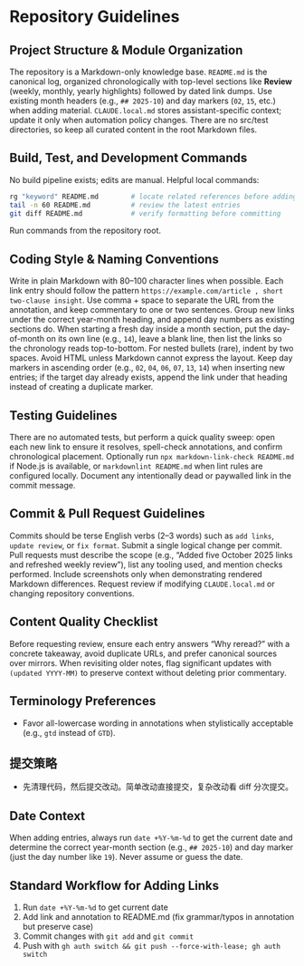 # Repository Guidelines

## Project Structure & Module Organization
The repository is a Markdown-only knowledge base. `README.md` is the canonical log, organized chronologically with top-level sections like **Review** (weekly, monthly, yearly highlights) followed by dated link dumps. Use existing month headers (e.g., `## 2025-10`) and day markers (`02`, `15`, etc.) when adding material. `CLAUDE.local.md` stores assistant-specific context; update it only when automation policy changes. There are no src/test directories, so keep all curated content in the root Markdown files.

## Build, Test, and Development Commands
No build pipeline exists; edits are manual. Helpful local commands:
```bash
rg "keyword" README.md        # locate related references before adding duplicates
tail -n 60 README.md          # review the latest entries
git diff README.md            # verify formatting before committing
```
Run commands from the repository root.

## Coding Style & Naming Conventions
Write in plain Markdown with 80–100 character lines when possible. Each link entry should follow the pattern `https://example.com/article , short two-clause insight`. Use comma + space to separate the URL from the annotation, and keep commentary to one or two sentences. Group new links under the correct year-month heading, and append day numbers as existing sections do. When starting a fresh day inside a month section, put the day-of-month on its own line (e.g., `14`), leave a blank line, then list the links so the chronology reads top-to-bottom. For nested bullets (rare), indent by two spaces. Avoid HTML unless Markdown cannot express the layout.
Keep day markers in ascending order (e.g., `02`, `04`, `06`, `07`, `13`, `14`) when inserting new entries; if the target day already exists, append the link under that heading instead of creating a duplicate marker.

## Testing Guidelines
There are no automated tests, but perform a quick quality sweep: open each new link to ensure it resolves, spell-check annotations, and confirm chronological placement. Optionally run `npx markdown-link-check README.md` if Node.js is available, or `markdownlint README.md` when lint rules are configured locally. Document any intentionally dead or paywalled link in the commit message.

## Commit & Pull Request Guidelines
Commits should be terse English verbs (2–3 words) such as `add links`, `update review`, or `fix format`. Submit a single logical change per commit. Pull requests must describe the scope (e.g., “Added five October 2025 links and refreshed weekly review”), list any tooling used, and mention checks performed. Include screenshots only when demonstrating rendered Markdown differences. Request review if modifying `CLAUDE.local.md` or changing repository conventions.

## Content Quality Checklist
Before requesting review, ensure each entry answers “Why reread?” with a concrete takeaway, avoid duplicate URLs, and prefer canonical sources over mirrors. When revisiting older notes, flag significant updates with `(updated YYYY-MM)` to preserve context without deleting prior commentary.

## Terminology Preferences
- Favor all-lowercase wording in annotations when stylistically acceptable (e.g., `gtd` instead of `GTD`).

## 提交策略
- 先清理代码，然后提交改动。简单改动直接提交，复杂改动看 diff 分次提交。

## Date Context
When adding entries, always run `date +%Y-%m-%d` to get the current date and determine the correct year-month section (e.g., `## 2025-10`) and day marker (just the day number like `19`). Never assume or guess the date.

## Standard Workflow for Adding Links
1. Run `date +%Y-%m-%d` to get current date
2. Add link and annotation to README.md (fix grammar/typos in annotation but preserve case)
3. Commit changes with `git add` and `git commit`
4. Push with `gh auth switch && git push --force-with-lease; gh auth switch`
